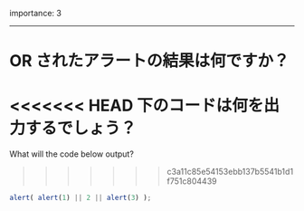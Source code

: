 importance: 3

---

# OR されたアラートの結果は何ですか？

<<<<<<< HEAD
下のコードは何を出力するでしょう？
=======
What will the code below output?
>>>>>>> c3a11c85e54153ebb137b5541b1d1f751c804439

```js
alert( alert(1) || 2 || alert(3) );
```
